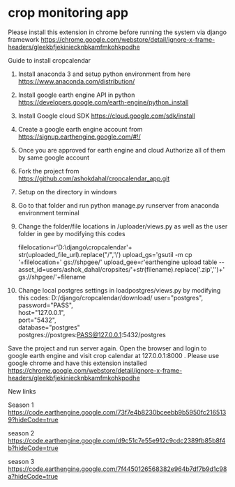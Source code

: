# crop monitoring app
Please install this extension in chrome before running the system via django framework
https://chrome.google.com/webstore/detail/ignore-x-frame-headers/gleekbfjekiniecknbkamfmkohkpodhe

Guide to install cropcalendar
1.	Install anaconda 3 and setup python environment from here https://www.anaconda.com/distribution/
2.	Install google earth engine API in python https://developers.google.com/earth-engine/python_install
3.	Install Google cloud SDK https://cloud.google.com/sdk/install
4.	Create a google earth engine account from https://signup.earthengine.google.com/#!/
5.	Once you are approved for earth engine and cloud Authorize all of them by same google account
6.	Fork the project from https://github.com/ashokdahal/cropcalendar_app.git
7.	Setup on the directory in windows 
8.	Go to that folder and run python manage.py runserver from anaconda environment terminal
9.	Change the folder/file locations in /uploader/views.py as well as the user folder in gee by modifying this codes 

	filelocation=r'D:\django\cropcalendar'+ str(uploaded_file_url).replace("/",'\\')
upload_gs='gsutil -m cp '+filelocation+'  gs://shpgee/'
	upload_gee=r'earthengine upload table --asset_id=users/ashok_dahal/cropsites/'+str(filename).replace('.zip','')+' gs://shpgee/'+filename
	       
10.	Change local postgres settings in loadpostgres/views.py by modifying this codes:
D:/django/cropcalendar/download/
user="postgres",
                                        password="PASS",	
                                        host="127.0.0.1",	
                                        port="5432",	
                                        database="postgres"	
postgres://postgres:PASS@127.0.0.1:5432/postgres










Save the project and run server again. Open the browser and login to google earth engine and visit crop calendar at 127.0.0.1:8000 . Please use google chrome and have this extension installed https://chrome.google.com/webstore/detail/ignore-x-frame-headers/gleekbfjekiniecknbkamfmkohkpodhe

New links

Season 1
https://code.earthengine.google.com/73f7e4b8230bceebb9b5950fc2165139?hideCode=true

season 2
https://code.earthengine.google.com/d9c51c7e55e912c9cdc2389fb85b8f4b?hideCode=true

season 3
https://code.earthengine.google.com/7f4450126568382e964b7df7b9d1c98a?hideCode=true


